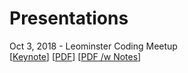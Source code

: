 # Presentations

Oct 3, 2018 - Leominster Coding Meetup
<br>[[Keynote]()] [[PDF]()] [[PDF /w Notes]()]
